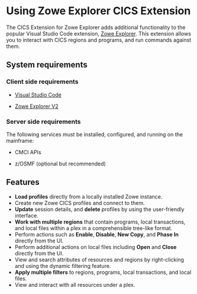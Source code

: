 # Using Zowe Explorer CICS Extension

The CICS Extension for Zowe Explorer adds additional functionality to the popular Visual Studio Code extension, [Zowe Explorer](https://github.com/zowe/vscode-extension-for-zowe). This extension allows you to interact with CICS regions and programs, and run commands against them.

## System requirements

### Client side requirements

- [Visual Studio Code](https://code.visualstudio.com/download)

- [Zowe Explorer V2](../user-guide/)

### Server side requirements

The following services must be installed, configured, and running on the mainframe:

- CMCI APIs

- z/OSMF (optional but recommended)

## Features

- **Load profiles** directly from a locally installed Zowe instance.
- Create new Zowe CICS profiles and connect to them.
- **Update** session details, and **delete** profiles by using the user-friendly interface.
- **Work with multiple regions** that contain programs, local transactions, and local files within a plex in a comprehensible tree-like format.
- Perform actions such as **Enable**, **Disable**, **New Copy**, and **Phase In** directly from the UI.
- Perform additional actions on local files including **Open** and **Close** directly from the UI.
- View and search attributes of resources and regions by right-clicking and using the dynamic filtering feature.
- **Apply multiple filters** to regions, programs, local transactions, and local files.
- View and interact with all resources under a plex.
